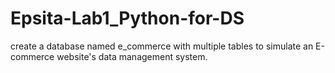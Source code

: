 # Epsita-Lab1_Python-for-DS
 create a database named e_commerce with multiple tables to simulate an E-commerce website's data management system.
